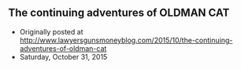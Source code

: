 ## The continuing adventures of OLDMAN CAT

 * Originally posted at http://www.lawyersgunsmoneyblog.com/2015/10/the-continuing-adventures-of-oldman-cat
 * Saturday, October 31, 2015

